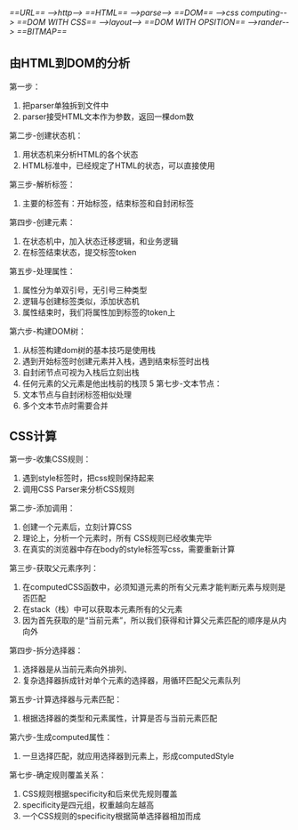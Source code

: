###### ==URL== -->http--> ==HTML== -->parse--> ==DOM== -->css computing--> ==DOM WITH CSS== -->layout--> ==DOM WITH OPSITION== -->rander--> ==BITMAP==

## 由HTML到DOM的分析
第一步：
1. 把parser单独拆到文件中
2. parser接受HTML文本作为参数，返回一棵dom数

第二步-创建状态机：
1. 用状态机来分析HTML的各个状态
2. HTML标准中，已经规定了HTML的状态，可以直接使用

第三步-解析标签：
1. 主要的标签有：开始标签，结束标签和自封闭标签

第四步-创建元素：
1. 在状态机中，加入状态迁移逻辑，和业务逻辑
2. 在标签结束状态，提交标签token

第五步-处理属性：
1. 属性分为单双引号，无引号三种类型
2. 逻辑与创建标签类似，添加状态机
3. 属性结束时，我们将属性加到标签的token上

第六步-构建DOM树：
1. 从标签构建dom树的基本技巧是使用栈
2. 遇到开始标签时创建元素并入栈，遇到结束标签时出栈
3. 自封闭节点可视为入栈后立刻出栈
4. 任何元素的父元素是他出栈前的栈顶
5
第七步-文本节点：
1. 文本节点与自封闭标签相似处理
2. 多个文本节点时需要合并

## CSS计算
第一步-收集CSS规则：
1. 遇到style标签时，把css规则保持起来
2. 调用CSS Parser来分析CSS规则

第二步-添加调用：
1. 创建一个元素后，立刻计算CSS
2. 理论上，分析一个元素时，所有 CSS规则已经收集完毕
3. 在真实的浏览器中存在body的style标签写css，需要重新计算

第三步-获取父元素序列：
1. 在computedCSS函数中，必须知道元素的所有父元素才能判断元素与规则是否匹配
2. 在stack（栈）中可以获取本元素所有的父元素
3. 因为首先获取的是“当前元素”，所以我们获得和计算父元素匹配的顺序是从内向外
 
第四步-拆分选择器：
1. 选择器是从当前元素向外排列、
2. 复杂选择器拆成针对单个元素的选择器，用循环匹配父元素队列

第五步-计算选择器与元素匹配：
1. 根据选择器的类型和元素属性，计算是否与当前元素匹配

第六步-生成computed属性：
1. 一旦选择匹配，就应用选择器到元素上，形成computedStyle
 
第七步-确定规则覆盖关系：
1. CSS规则根据specificity和后来优先规则覆盖
2. specificity是四元组，权重越向左越高
3. 一个CSS规则的specificity根据简单选择器相加而成
